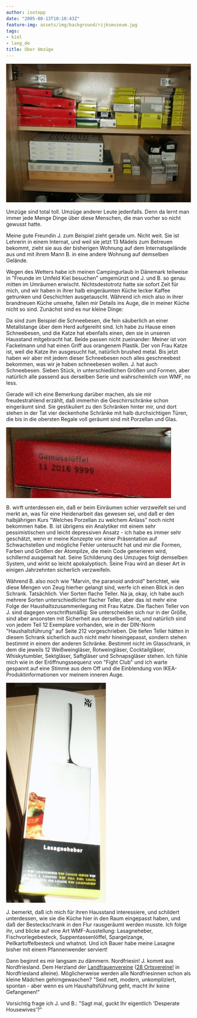 ```yaml
---
author: isotopp
date: "2005-08-13T10:10:43Z"
feature-img: assets/img/background/rijksmuseum.jpg
tags:
- kiel
- lang_de
title: Über Umzüge
---
```


![](/uploads/wmf.jpg)

Umzüge sind total toll. Umzüge anderer Leute jedenfalls. Denn da lernt man immer jede Menge Dinge über diese Menschen, die man vorher so nicht gewusst hatte.

Meine gute Freundin J. zum Beispiel zieht gerade um.
Nicht weit.
Sie ist Lehrerin in einem Internat, und weil sie jetzt 13 Mädels zum Betreuen bekommt, zieht sie aus der bisherigen Wohnung auf dem Internatsgelände aus und mit ihrem Mann B. in eine andere Wohnung auf demselben Gelände.

Wegen des Wetters habe ich meinen Campingurlaub in Dänemark teilweise in "Freunde im Umfeld Kiel besuchen" umgemünzt und J. und B. so genau mitten im Umräumen erwischt.
Nichtsdestotrotz hatte sie sofort Zeit für mich, und wir haben in ihrer halb eingeräumten Küche lecker Kaffee getrunken und Geschichten ausgetauscht. 
Während ich mich also in ihrer brandneuen Küche umsehe, fallen mir Details ins Auge, die in meiner Küche nicht so sind.
Zunächst sind es nur kleine Dinge:

Da sind zum Beispiel die Schneebesen, die fein säuberlich an einer Metallstange über dem Herd aufgereiht sind.
Ich habe zu Hause einen Schneebesen, und die Katze hat ebenfalls einen, den sie in unseren Hausstand mitgebracht hat. 
Beide passen nicht zueinander:
Meiner ist von Fackelmann und hat einen Griff aus orangenem Plastik. 
Der von Frau Katze ist, weil die Katze ihn ausgesucht hat, natürlich brushed metal. 
Bis jetzt haben wir aber mit jedem dieser Schneebesen noch alles geschneebest bekommen, was wir je haben schneebesen wollen.
J. hat auch Schneebesen. 
Sieben Stück, in unterschiedlichen Größen und Formen, aber natürlich alle passend aus derselben Serie und wahrscheinlich von WMF, no less.

Gerade will ich eine Bemerkung darüber machen, als sie mir freudestrahlend erzählt, daß immerhin die Geschirrschränke schon eingeräumt sind.
Sie gestikuliert zu den Schränken hinter mir, und dort stehen in der Tat vier deckenhohe Schränke mit halb durchsichtigen Türen, die bis in die obersten Regale voll geräumt sind mit Porzellan und Glas. 

![](/uploads/gemueseloeffel.jpg)


B. wirft unterdessen ein, daß er beim Einräumen schier verzweifelt sei und merkt an, was für eine Heidenarbeit das gewesen sei, und daß er den halbjährigen Kurs "Welches Porzellan zu welchem Anlass" noch nicht bekommen habe. 
B. ist übrigens ein Analytiker mit einem sehr pessimistischen und leicht depressiven Ansatz - ich habe es immer sehr geschätzt, wenn er meine Konzepte vor einer Präsentation auf Schwachstellen und mögliche Fehler untersucht hat und mir die Formen, Farben und Größen der Atompilze, die mein Code generieren wird, schillernd ausgemalt hat. 
Seine Schilderung des Umzuges folgt demselben System, und wirkt so leicht apokalyptisch.
Seine Frau wird an dieser Art in einigen Jahrzehnten sicherlich verzweifeln.

Während B. also noch wie "Marvin, the paranoid android" berichtet, wie diese Mengen von Zeug hierher gelangt sind, werfe ich einen Blick in den Schrank.
Tatsächlich. 
Vier Sorten flache Teller.
Na ja, okay, ich habe auch mehrere Sorten unterschiedlicher flacher Teller, aber das ist mehr eine Folge der Haushaltszusammenlegung mit Frau Katze.
Die flachen Teller von J. sind dagegen vorschriftsmäßig: 
Sie unterscheiden sich nur in der Größe, sind aber ansonsten mit Sicherheit aus derselben Serie, und natürlich sind von jedem Teil 12 Exemplare vorhanden, wie in der DIN-Norm "Haushaltsführung" auf Seite 212 vorgeschrieben.
Die tiefen Teller hätten in diesem Schrank sicherlich auch nicht mehr hineingepasst, sondern stehen bestimmt in einem der anderen Schränke.
Bestimmt nicht im Glasschrank, in dem die jeweils 12 Weißweingläser, Rotweingläser, Cocktailgläser, Whiskytumbler, Sektgläser, Saftgläser und Schnapsgläser stehen.
Ich fühle mich wie in der Eröffnungssequenz von "Fight Club" und ich warte gespannt auf eine Stimme aus dem Off und die Einblendung von IKEA-Produktinformationen vor meinem inneren Auge.

![](/uploads/lasagneheber.jpg)

J. bemerkt, daß ich mich für ihren Hausstand interessiere, und schildert unterdessen, wie sie die Küche hier in den Raum eingepasst haben, und daß der Besteckschrank in den Flur rausgeräumt werden musste. 
Ich folge ihr, und blicke auf eine Art WMF-Ausstellung: Lasagneheber, Fischvorlegebesteck, Suppentassenlöffel, Spargelzange, Pellkartoffelbesteck und whatnot.
Und ich Bauer habe meine Lasagne bisher mit einem Pfannenwender serviert!

Dann beginnt es mir langsam zu dämmern.
Nordfriesin! 
J. kommt aus Nordfriesland.
Dem Herzland der [Landfrauenvereine](http://www.landfrauen.info/)
([28 Ortsvereine!](http://www.klfv-nf.de/ortsvereine.htm) in Nordfriesland alleine).
Möglicherweise werden alle Nordfriesinnen schon als kleine Mädchen gehirngewaschen? 
"Seid nett, modern, unkompliziert, spontan - aber wenn es um Haushaltsführung geht, macht ihr keine Gefangenen!"

Vorsichtig frage ich J. und B.: "Sagt mal, guckt Ihr eigentlich 'Desperate Housewives'?"
